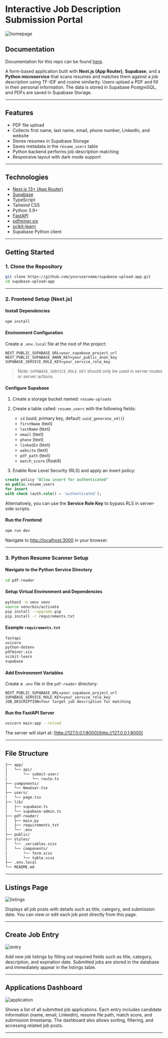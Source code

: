 # Interactive Job Description Submission Portal

![homepage](/public/screenshot/homepage.png)

## Documentation 

Documentation for this repo can be found [here](https://project-docs-amber.vercel.app/docs/category/job-submission-portal).

A form-based application built with **Next.js (App Router)**, **Supabase**, and a **Python microservice** that scans resumes and matches them against a job description using TF-IDF and cosine similarity. Users upload a PDF and fill in their personal information. The data is stored in Supabase PostgreSQL, and PDFs are saved in Supabase Storage.

---

## Features

- PDF file upload
- Collects first name, last name, email, phone number, LinkedIn, and website
- Stores resumes in Supabase Storage
- Saves metadata in the `resume_users` table
- Python backend performs job description matching
- Responsive layout with dark mode support

---

## Technologies

- [Next.js 13+ (App Router)](https://nextjs.org/docs/app)
- [Supabase](https://supabase.com/)
- TypeScript
- Tailwind CSS
- Python 3.9+
- [FastAPI](https://fastapi.tiangolo.com/)
- [pdfminer.six](https://github.com/pdfminer/pdfminer.six)
- [scikit-learn](https://scikit-learn.org/)
- Supabase Python client

---

## Getting Started

### 1. Clone the Repository

```bash
git clone https://github.com/yourusername/supabase-upload-app.git
cd supabase-upload-app
```

---

### 2. Frontend Setup (Next.js)

#### Install Dependencies

```bash
npm install
```

#### Environment Configuration

Create a `.env.local` file at the root of the project:

```env
NEXT_PUBLIC_SUPABASE_URL=your_supabase_project_url
NEXT_PUBLIC_SUPABASE_ANON_KEY=your_public_anon_key
SUPABASE_SERVICE_ROLE_KEY=your_service_role_key
```

> Note: `SUPABASE_SERVICE_ROLE_KEY` should only be used in server routes or server actions.

#### Configure Supabase

1. Create a storage bucket named: `resume-uploads`
2. Create a table called: `resume_users` with the following fields:
   - `id` (uuid, primary key, default: `uuid_generate_v4()`)
   - `firstName` (text)
   - `lastName` (text)
   - `email` (text)
   - `phone` (text)
   - `linkedIn` (text)
   - `website` (text)
   - `pdf_path` (text)
   - `match_score` (float4)

3. Enable Row Level Security (RLS) and apply an insert policy:

```sql
create policy "Allow insert for authenticated"
on public.resume_users
for insert
with check (auth.role() = 'authenticated');
```

Alternatively, you can use the **Service Role Key** to bypass RLS in server-side scripts.

#### Run the Frontend

```bash
npm run dev
```

Navigate to [http://localhost:3000](http://localhost:3000) in your browser.

---

### 3. Python Resume Scanner Setup

#### Navigate to the Python Service Directory

```bash
cd pdf-reader
```

#### Setup Virtual Environment and Dependencies

```bash
python3 -m venv venv
source venv/bin/activate
pip install --upgrade pip
pip install -r requirements.txt
```

#### Example `requirements.txt`

```txt
fastapi
uvicorn
python-dotenv
pdfminer.six
scikit-learn
supabase
```

#### Add Environment Variables

Create a `.env` file in the `pdf-reader` directory:

```env
NEXT_PUBLIC_SUPABASE_URL=your_supabase_project_url
SUPABASE_SERVICE_ROLE_KEY=your_service_role_key
JOB_DESCRIPTION=Your target job description for matching
```

#### Run the FastAPI Server

```bash
uvicorn main:app --reload
```

The server will start at: [http://127.0.0.1:8000](http://127.0.0.1:8000)

---

## File Structure

```bash
├── app/
│   └── api/
│       └── submit-user/
│           └── route.ts
├── components/
│   └── NewUser.tsx
├── users/
│   └── page.tsx
├── lib/
│   ├── supabase.ts
│   └── supabase-admin.ts
├── pdf-reader/
│   ├── main.py
│   ├── requirements.txt
│   └── .env
├── public/
├── styles/
│   └── _variables.scss
│   └── components/
│       └── form.scss
│       └── table.scss
├── .env.local
└── README.md
```

---

## Listings Page

![listings](/public/screenshot/listings.png)

Displays all job posts with details such as title, category, and submission date. You can view or edit each job post directly from this page.

---

## Create Job Entry

![entry](/public/screenshot/entry.png)

Add new job listings by filling out required fields such as title, category, description, and expiration date. Submitted jobs are stored in the database and immediately appear in the listings table.

---

## Applications Dashboard

![application](/public/screenshot/application.png)

Shows a list of all submitted job applications. Each entry includes candidate information (name, email, LinkedIn), resume file path, match score, and submission timestamp. The dashboard also allows sorting, filtering, and accessing related job posts.

---
